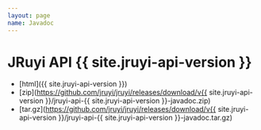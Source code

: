 ```yaml
---
layout: page
name: Javadoc
---
```


# JRuyi API {{ site.jruyi-api-version }}

* [html]({{ site.jruyi-api-version }})
* [zip](https://github.com/jruyi/jruyi/releases/download/v{{ site.jruyi-api-version }}/jruyi-api-{{ site.jruyi-api-version }}-javadoc.zip)
* [tar.gz](https://github.com/jruyi/jruyi/releases/download/v{{ site.jruyi-api-version }}/jruyi-api-{{ site.jruyi-api-version }}-javadoc.tar.gz)

